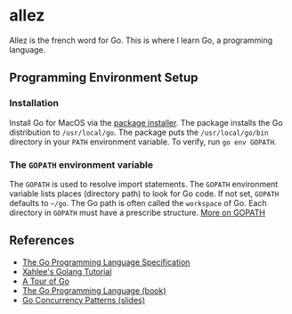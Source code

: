 # allez
Allez is the french word for Go. This is where I learn Go, a programming language.

## Programming Environment Setup
### Installation

Install Go for MacOS via the [package installer][installer]. The
package installs the Go distribution to `/usr/local/go`. The package
puts the `/usr/local/go/bin` directory in your `PATH` environment
variable. To verify, run `go env GOPATH`.

### The `GOPATH` environment variable
The `GOPATH` is used to resolve import statements. The `GOPATH`
environment variable lists places (directory path) to look for Go
code. If not set, `GOPATH` defaults to `~/go`. The Go path is often
called the `workspace` of Go. Each directory in `GOPATH` must have a
prescribe structure. [More on GOPATH][gopath]

## References
- [The Go Programming Language Specification][spec]
- [Xahlee's Golang Tutorial][xah]
- [A Tour of Go][tour]
- [The Go Programming Language (book)][gopl]
- [Go Concurrency Patterns (slides)][patterns]

[spec]: https://golang.google.cn/ref/spec
[xah]: http://xahlee.info/golang/golang_index.html
[tour]: https://tour.golang.org/list
[gopl]: https://www.gopl.io
[patterns]: https://talks.golang.org/2012/concurrency.slide
[installer]: https://www.golang.org/dl
[gopath]: https://golang.org/cmd/go/#hdr-GOPATH_environment_variable
